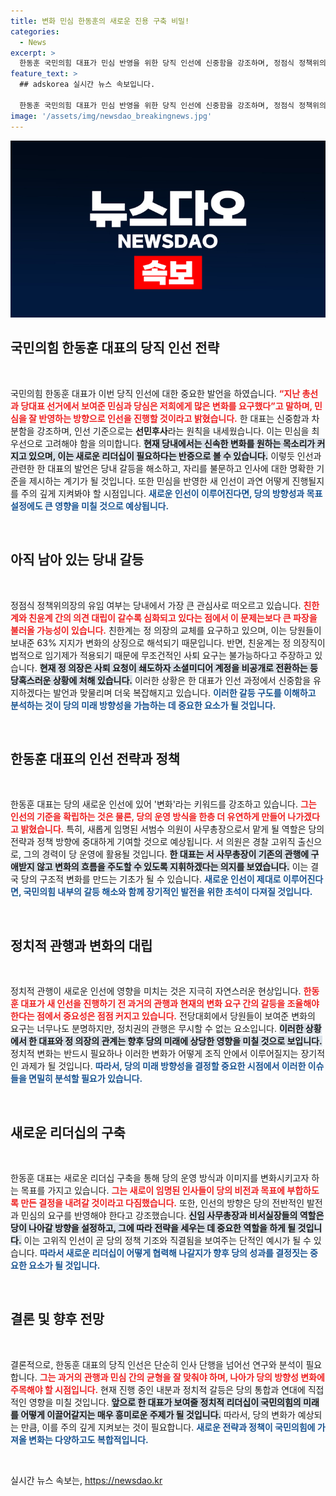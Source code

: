 ```yaml
---
title: 변화 민심 한동훈의 새로운 진용 구축 비밀!
categories:
  - News
excerpt: >
  한동훈 국민의힘 대표가 민심 반영을 위한 당직 인선에 신중함을 강조하며, 정점식 정책위의장 유임 여부가 뜨거운 논란으로 떠오르고 있다. 변화와 원팀을 추구하는 그의 행보가 정치권의 이목을 끌고 있다.
feature_text: >
  ## adskorea 실시간 뉴스 속보입니다.

  한동훈 국민의힘 대표가 민심 반영을 위한 당직 인선에 신중함을 강조하며, 정점식 정책위의장 유임 여부가 뜨거운 논란으로 떠오르고 있다. 변화와 원팀을 추구하는 그의 행보가 정치권의 이목을 끌고 있다.
image: '/assets/img/newsdao_breakingnews.jpg'
---
```


<p><img src="/assets/img/newsdao_breakingnews.jpg" alt="adskorea 속보" /></p>

<h2 data-ke-size="size26">국민의힘 한동훈 대표의 당직 인선 전략</h2>

<p data-ke-size="size16">&nbsp;</p>

<p>국민의힘 한동훈 대표가 이번 당직 인선에 대한 중요한 발언을 하였습니다. <b><span style="color: #ee2323;">“지난 총선과 당대표 선거에서 보여준 민심과 당심은 저희에게 많은 변화를 요구했다”고 말하며, 민심을 잘 반영하는 방향으로 인선을 진행할 것이라고 밝혔습니다.</span></b> 한 대표는 신중함과 차분함을 강조하며, 인선 기준으로는 <b>선민후사</b>라는 원칙을 내세웠습니다. 이는 민심을 최우선으로 고려해야 함을 의미합니다. <b><span style="background-color: #21538527;">현재 당내에서는 신속한 변화를 원하는 목소리가 커지고 있으며, 이는 새로운 리더십이 필요하다는 반증으로 볼 수 있습니다.</span></b> 이렇듯 인선과 관련한 한 대표의 발언은 당내 갈등을 해소하고, 자리를 불문하고 인사에 대한 명확한 기준을 제시하는 계기가 될 것입니다. 또한 민심을 반영한 새 인선이 과연 어떻게 진행될지를 주의 깊게 지켜봐야 할 시점입니다. <b><span style="color: #1a5490;">새로운 인선이 이루어진다면, 당의 방향성과 목표 설정에도 큰 영향을 미칠 것으로 예상됩니다.</span></b></p>

<p data-ke-size="size16">&nbsp;</p>

<h2 data-ke-size="size26">아직 남아 있는 당내 갈등</h2>

<p data-ke-size="size16">&nbsp;</p>

<p>정점식 정책위의장의 유임 여부는 당내에서 가장 큰 관심사로 떠오르고 있습니다. <b><span style="color: #ee2323;">친한계와 친윤계 간의 의견 대립이 갈수록 심화되고 있다는 점에서 이 문제는보다 큰 파장을 불러올 가능성이 있습니다.</span></b> 친한계는 정 의장의 교체를 요구하고 있으며, 이는 당원들이 보내준 63% 지지가 변화의 상징으로 해석되기 때문입니다. 반면, 친윤계는 정 의장직이 법적으로 임기제가 적용되기 때문에 무조건적인 사퇴 요구는 불가능하다고 주장하고 있습니다. <b><span style="background-color: #21538527;">현재 정 의장은 사퇴 요청이 쇄도하자 소셜미디어 계정을 비공개로 전환하는 등 당혹스러운 상황에 처해 있습니다.</span></b> 이러한 상황은 한 대표가 인선 과정에서 신중함을 유지하겠다는 발언과 맞물리며 더욱 복잡해지고 있습니다. <b><span style="color: #1a5490;">이러한 갈등 구도를 이해하고 분석하는 것이 당의 미래 방향성을 가늠하는 데 중요한 요소가 될 것입니다.</span></b></p>

<p data-ke-size="size16">&nbsp;</p>

<h2 data-ke-size="size26">한동훈 대표의 인선 전략과 정책</h2>

<p data-ke-size="size16">&nbsp;</p>

<p>한동훈 대표는 당의 새로운 인선에 있어 '변화'라는 키워드를 강조하고 있습니다. <b><span style="color: #ee2323;">그는 인선의 기준을 확립하는 것은 물론, 당의 운영 방식을 한층 더 유연하게 만들어 나가겠다고 밝혔습니다.</span></b> 특히, 새롭게 임명된 서범수 의원이 사무총장으로서 맡게 될 역할은 당의 전략과 정책 방향에 중대하게 기여할 것으로 예상됩니다. 서 의원은 경찰 고위직 출신으로, 그의 경력이 당 운영에 활용될 것입니다. <b><span style="background-color: #21538527;">한 대표는 서 사무총장이 기존의 관행에 구애받지 않고 변화의 흐름을 주도할 수 있도록 지휘하겠다는 의지를 보였습니다.</span></b> 이는 결국 당의 구조적 변화를 만드는 기초가 될 수 있습니다. <b><span style="color: #1a5490;">새로운 인선이 제대로 이루어진다면, 국민의힘 내부의 갈등 해소와 함께 장기적인 발전을 위한 초석이 다져질 것입니다.</span></b></p>

<p data-ke-size="size16">&nbsp;</p>

<h2 data-ke-size="size26">정치적 관행과 변화의 대립</h2>

<p data-ke-size="size16">&nbsp;</p>

<p>정치적 관행이 새로운 인선에 영향을 미치는 것은 지극히 자연스러운 현상입니다. <b><span style="color: #ee2323;">한동훈 대표가 새 인선을 진행하기 전 과거의 관행과 현재의 변화 요구 간의 갈등을 조율해야 한다는 점에서 중요성은 점점 커지고 있습니다.</span></b> 전당대회에서 당원들이 보여준 변화의 요구는 너무나도 분명하지만, 정치권의 관행은 무시할 수 없는 요소입니다. <b><span style="background-color: #21538527;">이러한 상황에서 한 대표와 정 의장의 관계는 향후 당의 미래에 상당한 영향을 미칠 것으로 보입니다.</span></b> 정치적 변화는 반드시 필요하나 이러한 변화가 어떻게 조직 안에서 이루어질지는 장기적인 과제가 될 것입니다. <b><span style="color: #1a5490;">따라서, 당의 미래 방향성을 결정할 중요한 시점에서 이러한 이슈들을 면밀히 분석할 필요가 있습니다.</span></b></p>

<p data-ke-size="size16">&nbsp;</p>

<h2 data-ke-size="size26">새로운 리더십의 구축</h2>

<p data-ke-size="size16">&nbsp;</p>

<p>한동훈 대표는 새로운 리더십 구축을 통해 당의 운영 방식과 이미지를 변화시키고자 하는 목표를 가지고 있습니다. <b><span style="color: #ee2323;">그는 새로이 임명된 인사들이 당의 비전과 목표에 부합하도록 만든 결정을 내려갈 것이라고 다짐했습니다.</span></b> 또한, 인선의 방향은 당의 전반적인 발전과 민심의 요구를 반영해야 한다고 강조했습니다. <b><span style="background-color: #21538527;">신임 사무총장과 비서실장들의 역할은 당이 나아갈 방향을 설정하고, 그에 따라 전략을 세우는 데 중요한 역할을 하게 될 것입니다.</span></b> 이는 고위직 인선이 곧 당의 정책 기조와 직결됨을 보여주는 단적인 예시가 될 수 있습니다. <b><span style="color: #1a5490;">따라서 새로운 리더십이 어떻게 협력해 나갈지가 향후 당의 성과를 결정짓는 중요한 요소가 될 것입니다.</span></b></p>

<p data-ke-size="size16">&nbsp;</p>

<h2 data-ke-size="size26">결론 및 향후 전망</h2>

<p data-ke-size="size16">&nbsp;</p>

<p>결론적으로, 한동훈 대표의 당직 인선은 단순히 인사 단행을 넘어선 연구와 분석이 필요합니다. <b><span style="color: #ee2323;">그는 과거의 관행과 민심 간의 균형을 잘 맞춰야 하며, 나아가 당의 방향성 변화에 주목해야 할 시점입니다.</span></b> 현재 진행 중인 내분과 정치적 갈등은 당의 통합과 연대에 직접적인 영향을 미칠 것입니다. <b><span style="background-color: #21538527;">앞으로 한 대표가 보여줄 정치적 리더십이 국민의힘의 미래를 어떻게 이끌어갈지는 매우 흥미로운 주제가 될 것입니다.</span></b> 따라서, 당의 변화가 예상되는 만큼, 이를 주의 깊게 지켜보는 것이 필요합니다. <b><span style="color: #1a5490;">새로운 전략과 정책이 국민의힘에 가져올 변화는 다양하고도 복합적입니다.</span></b></p>

<p data-ke-size="size16">&nbsp;</p>
실시간 뉴스 속보는, <a href="https://newsdao.kr" rel="dofollow">https://newsdao.kr</a>


